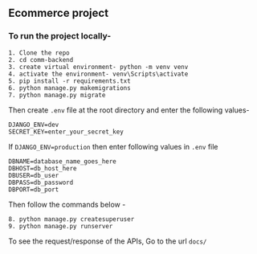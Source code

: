 ## Ecommerce project

### To run the project locally-

````
1. Clone the repo
2. cd comm-backend
3. create virtual environment- python -m venv venv
4. activate the environment- venv\Scripts\activate
5. pip install -r requirements.txt
6. python manage.py makemigrations
7. python manage.py migrate
````
Then create `.env` file at the root directory and enter the following values-
````
DJANGO_ENV=dev
SECRET_KEY=enter_your_secret_key
````
If `DJANGO_ENV=production` then enter following values in `.env` file
````angular2html
DBNAME=database_name_goes_here
DBHOST=db_host_here
DBUSER=db_user
DBPASS=db_password
DBPORT=db_port
````
Then follow the commands below -
````angular2html
8. python manage.py createsuperuser
9. python manage.py runserver
````

To see the request/response of the APIs, Go to the url `docs/`